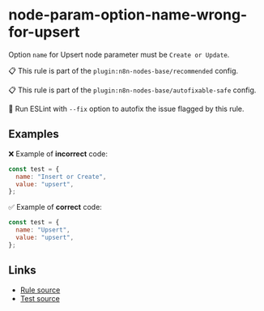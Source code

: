 [//]: # "File generated from a template. Do not edit this file directly."

# node-param-option-name-wrong-for-upsert

Option `name` for Upsert node parameter must be `Create or Update`.

📋 This rule is part of the `plugin:n8n-nodes-base/recommended` config.

📋 This rule is part of the `plugin:n8n-nodes-base/autofixable-safe` config.

🔧 Run ESLint with `--fix` option to autofix the issue flagged by this rule.

## Examples

❌ Example of **incorrect** code:

```js
const test = {
  name: "Insert or Create",
  value: "upsert",
};
```

✅ Example of **correct** code:

```js
const test = {
  name: "Upsert",
  value: "upsert",
};
```

## Links

- [Rule source](../../lib/rules/node-param-option-name-wrong-for-upsert.ts)
- [Test source](../../tests/node-param-option-name-wrong-for-upsert.test.ts)
